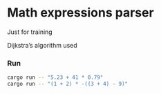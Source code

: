 # Math expressions parser

Just for training

Dijkstra’s algorithm used

### Run
```sh
cargo run -- "5.23 + 41 * 0.79"
cargo run -- "(1 + 2) * -((3 + 4) - 9)"
```
